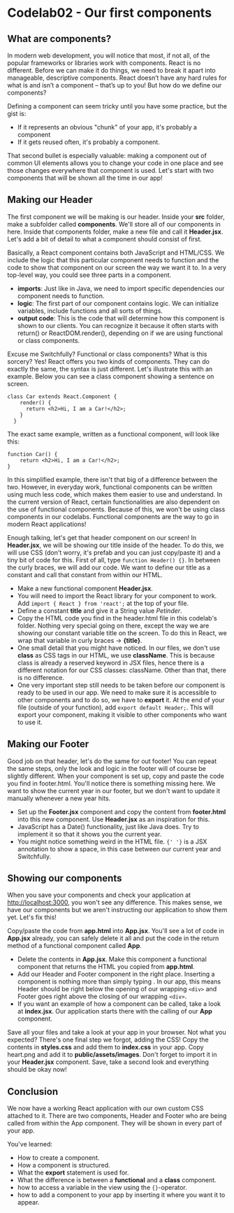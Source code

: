 # Codelab02 - Our first components

## What are components?

In modern web development, you will notice that most, if not all, of the popular frameworks or libraries work with components. React is no different. Before we can make it do things, we need to break it apart into manageable, descriptive components. React doesn’t have any hard rules for what is and isn’t a component – that’s up to you! But how do we define our components?

Defining a component can seem tricky until you have some practice, but the gist is:

* If it represents an obvious "chunk" of your app, it's probably a component
* If it gets reused often, it's probably a component.

That second bullet is especially valuable: making a component out of common UI elements allows you to change your code in one place and see those changes everywhere that component is used. Let's start with two components that will be shown all the time in our app!

## Making our Header

The first component we will be making is our header. Inside your **src** folder, make a subfolder called **components**. We'll store all of our components in here. Inside that components folder, make a new file and call it **Header.jsx**. Let's add a bit of detail to what a component should consist of first.

Basically, a React component contains both JavaScript and HTML/CSS. We include the logic that this particular component needs to function and the code to show that component on our screen the way we want it to. In a very top-level way, you could see three parts in a component.
* **imports**: Just like in Java, we need to import specific dependencies our component needs to function.
* **logic**: The first part of our component contains logic. We can initialize variables, include functions and all sorts of things.
* **output code**: This is the code that will determine how this component is shown to our clients. You can recognize it because it often starts with return() or ReactDOM.render(), depending on if we are using functional or class components.

Excuse me Switchfully? Functional or class components? What is this sorcery?
Yes! React offers you two kinds of components. They can do exactly the same, the syntax is just different. Let's illustrate this with an example. Below you can see a class component showing a sentence on screen.

    class Car extends React.Component {
        render() {
          return <h2>Hi, I am a Car!</h2>;
        }
      }

The exact same example, written as a functional component, will look like this:

    function Car() {
        return <h2>Hi, I am a Car!</h2>;
    }

In this simplified example, there isn't that big of a difference between the two. However, in everyday work, functional components can be written using much less code, which makes them easier to use and understand. In the current version of React, certain functionalities are also dependent on the use of functional components.
Because of this, we won't be using class components in our codelabs. Functional components are the way to go in modern React applications!

Enough talking, let's get that header component on our screen! In **Header.jsx**, we will be showing our title inside of the header. To do this, we will use CSS (don't worry, it's prefab and you can just copy/paste it) and a tiny bit of code for this. First of all, type ```function Header() {}```. In between the curly braces, we will
add our code. We want to define our title as a constant and call that constant from within our HTML.
* Make a new functional component **Header.jsx**.
* You will need to import the React library for your component to work. Add ```import { React } from 'react';``` at the top of your file.
* Define a constant **title** and give it a String value *Petinder*.
* Copy the HTML code you find in the header.html file in this codelab's folder. Nothing very special going on there, except the way we are showing our constant variable title on the screen. To do this in React, we wrap that variable in curly braces -> **{title}**.
* One small detail that you might have noticed. In our files, we don't use **class** as CSS tags in our HTML, we use **className**. This is because class is already a reserved keyword in JSX files, hence there is a different notation for our CSS classes: className. Other than that, there is no difference.
* One very important step still needs to be taken before our component is ready to be used in our app. We need to make sure it is accessible to other components and to do so, we have to **export** it. At the end of your file (outside of your function), add ```export default Header;```. This will export your component, making it visible to other components
  who want to use it.

## Making our Footer

Good job on that header, let's do the same for out footer! You can repeat the same steps, only the look and logic in the footer will of course be slightly different. When your component is set up, copy and paste the code you find in footer.html. You'll notice there is something missing here.
We want to show the current year in our footer, but we don't want to update it manually whenever a new year hits.
* Set up the **Footer.jsx** component and copy the content from **footer.html** into this new component. Use **Header.jsx** as an inspiration for this.
* JavaScript has a Date() functionality, just like Java does. Try to implement it so that it shows you the current year.
* You might notice something weird in the HTML file. ```{' '}``` is a JSX annotation to show a space, in this case between our current year and Switchfully.

## Showing our components

When you save your components and check your application at [http://localhost:3000](http://localhost:3000), you won't see any difference. This makes sense, we have our components but we aren't instructing our application to show them yet. Let's fix this!

Copy/paste the code from **app.html** into **App.jsx**. You'll see a lot of code in **App.jsx** already, you can safely delete it all and put the code in the return method of a functional component called **App**.
* Delete the contents in **App.jsx**. Make this component a functional component that returns the HTML you copied from **app.html**.
* Add our Header and Footer component in the right place. Inserting a component is nothing more than simply typing **<NameOfYourComponent />**. In our app, this means Header should be right below the opening of our wrapping ```<div>``` and Footer goes right above the closing of our wrapping ```<div>```.
* If you want an example of how a component can be called, take a look at **index.jsx**. Our application starts there with the calling of our **App** component.

Save all your files and take a look at your app in your browser. Not what you expected? There's one final step we forgot, adding the CSS! Copy the contents in **styles.css** and add them to **index.css** in your app. Copy heart.png and add it to **public/assets/images**. Don't forget to import it in your **Header.jsx** component. Save, take a second look and everything should be okay now!

## Conclusion

We now have a working React application with our own custom CSS attached to it. There are two components, Header and Footer who are being called from within the App component. They will be shown in every part of your app.

You've learned:
- How to create a component.
- How a component is structured.
- What the **export** statement is used for.
- What the difference is between a **functional** and a **class** component.
- how to access a variable in the view using the ``{}``-operator.
- how to add a component to your app by inserting it where you want it to appear.
